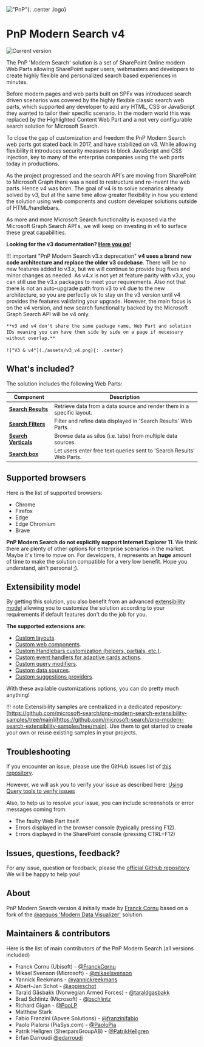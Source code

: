 !["PnP"](https://pnp.github.io/images/hero-parker-p-1080.png){: .center .logo}

# PnP Modern Search v4

![Current version](https://img.shields.io/github/v/release/microsoft-search/pnp-modern-search)

The PnP 'Modern Search' solution is a set of SharePoint Online modern Web Parts allowing SharePoint super users, webmasters and developers to create highly flexible and personalized search based experiences in minutes.

Before modern pages and web parts built on SPFx was introduced search driven scenarios was covered by the highly flexible classic search web parts, which
supported any developer to add any HTML, CSS or JavaScript they wanted to tailor their specific scenario. In the modern world this was replaced by the
Highlighted Content Web Part and a not very configurable search solution for Microsoft Search.

To close the gap of customization and freedom the PnP Modern Search web parts got stated back in 2017, and have stabilized on v3. While allowing flexibility
it introduces security measures to block JavaScript and CSS injection, key to many of the enterprise companies using the web parts today in productions.

As the project progressed and the search API's are moving from SharePoint to Microsoft Graph there was a need to restructure and re-invent the web parts.
Hence v4 was born. The goal of v4 is to solve scenarios already solved by v3, but at the same time allow greater flexibility in how you extend the solution using web components and custom developer solutions outside of HTML/handlebars.

As more and more Microsoft Search functionality is exposed via the Microsoft Graph Search API's, we will keep on investing in v4 to surface these great capabilities.

**Looking for the v3 documentation? [Here you go!](./v3/index.md)**

!!! important "PnP Modern Search v3.x deprecation"
    **v4 uses a brand new code architecture and replace the older v3 codebase**. There will be no new features added to v3.x, but we will continue to
    provide bug fixes and minor changes as needed. As v4.x is not yet at feature parity with v3.x, you can still use the v3.x packages to meet your requirements.
    Also not that there is not an auto-upgrade path from v3 to v4 due to the new architecture, so you are perfectly ok
    to stay on the v3 version until v4 provides the features validating your upgrade.
    However, the main focus is on the v4 version, and new search functionality backed by the Microsoft Graph Search API will be v4 only.

    **v3 and v4 don't share the same package name, Web Part and solution IDs meaning you can have them side by side on a page if necessary without overlap.**
    
    !["V3 & v4"](./assets/v3_v4.png){: .center}

## What's included?

The solution includes the following Web Parts:

| Component | Description |
| --------- | ----------- |
| **[Search Results](./usage/search-results/index.md)** | Retrieve data from a data source and render them in a specific layout.
| **[Search Filters](./usage/search-filters/index.md)** | Filter and refine data displayed in 'Search Results' Web Parts.
| **[Search Verticals](./usage/search-verticals/index.md)** | Browse data as silos (i.e. tabs) from multiple data sources.
| **[Search box](./usage/search-box/index.md)** | Let users enter free text queries sent to 'Search Results' Web Parts.

## Supported browsers

Here is the list of supported browsers:

- Chrome
- Firefox
- Edge
- Edge Chromium
- Brave

**PnP Modern Search do not explicitly support Internet Explorer 11**. We think there are plenty of other options for enterprise scenarios in the market. Maybe it's time to move on. For developers, it represents an **huge** amount of time to make the solution compatible for a very low benefit. Hope you understand, ain't personal ;).

## Extensibility model

By getting this solution, you also benefit from an advanced [extensibility model](./extensibility/index.md) allowing you to customize the solution according to your requirements if default features don't do the job for you.

**The supported extensions are:**

- [Custom layouts](./extensibility/custom_layout.md).
- [Custom web components](./extensibility/custom_web_component.md).
- [Custom Handlebars customization (helpers, partials, etc.)](./extensibility/handlebars_customizations.md).
- [Custom event handlers for adaptive cards actions](./extensibility/adaptivecards_customizations.md).
- [Custom query modifiers](./extensibility/custom_query_modifications.md).
- [Custom data sources](./extensibility/custom_data_sources.md).
- [Custom suggestions providers](./extensibility/custom_suggestions_provider.md).

With these available customizations options, you can do pretty much anything!

!!! note
    Extensibility samples are centralized in a dedicated repository: [https://github.com/microsoft-search/pnp-modern-search-extensibility-samples/tree/main](https://github.com/microsoft-search/pnp-modern-search-extensibility-samples/tree/main). Use them to get started to create your own or reuse existing samples in your projects.

## Troubleshooting

If you encounter an issue, please use the GitHub issues list of [this repository](https://github.com/microsoft-search/pnp-modern-search/issues). 

However, we will ask you to verify your issue as described here: [Using Query tools to verify issues](using-query-tools-to-verify-issues.md)

Also, to help us to resolve your issue, you can include screenshots or error messages coming from:

- The faulty Web Part itself.
- Errors displayed in the browser console (typically pressing F12).
- Errors displayed in the SharePoint console (pressing CTRL+F12)

## Issues, questions, feedback?

For any issue, question or feedback, please the [official GitHub repository](https://github.com/microsoft-search/pnp-modern-search/issues). We will be happy to help you!


## About

PnP Modern Search version 4 initially made by [Franck Cornu](https://twitter.com/FranckCornu) based on a fork of the [@aequos 'Modern Data Visualizer'](https://www.aequos.ca/) solution.

## Maintainers & contributors

Here is the list of main contributors of the PnP Modern Search (all versions included)

- Franck Cornu (Ubisoft) - [@FranckCornu](http://www.twitter.com/FranckCornu)
- Mikael Svenson (Microsoft) - [@mikaelsvenson](http://www.twitter.com/mikaelsvenson)
- Yannick Reekmans - [@yannickreekmans](https://twitter.com/yannickreekmans)
- Albert-Jan Schot - [@appieschot](https://twitter.com/appieschot)
- Tarald Gåsbakk (Norwegian Armed Forces) - [@taraldgasbakk](https://twitter.com/Taraldgasbakk)
- Brad Schlintz (Microsoft) - [@bschlintz](https://twitter.com/bschlintz)
- Richard Gigan - [@PooLP](https://twitter.com/PooLP)
- Matthew Stark
- Fabio Franzini (Apvee Solutions) - [@franzinifabio](https://twitter.com/franzinifabio)
- Paolo Pialorsi (PiaSys.com) - [@PaoloPia](https://twitter.com/paolopia)
- Patrik Hellgren (SherparsGroupAB) - [@PatrikHellgren](https://twitter.com/patrikhellgren)
- Erfan Darroudi [@edarroudi](https://github.com/edarroudi)
